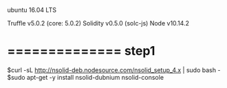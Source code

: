 ubuntu 16.04 LTS

Truffle v5.0.2 (core: 5.0.2)
Solidity v0.5.0 (solc-js)
Node v10.14.2

==============
step1
==============
$curl -sL http://nsolid-deb.nodesource.com/nsolid_setup_4.x | sudo bash - <br />
$sudo apt-get -y install nsolid-dubnium nsolid-console
